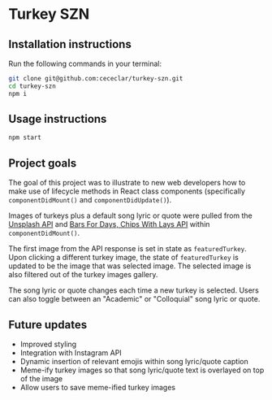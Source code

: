 # Turkey SZN

## Installation instructions

Run the following commands in your terminal:

```bash
git clone git@github.com:cececlar/turkey-szn.git
cd turkey-szn
npm i
```

## Usage instructions

```bash
npm start
```

## Project goals

The goal of this project was to illustrate to new web developers how to make use of lifecycle methods in React class components (specifically `componentDidMount()` and `componentDidUpdate()`).

Images of turkeys plus a default song lyric or quote were pulled from the [Unsplash API](https://unsplash.com/documentation) and [Bars For Days, Chips With Lays API](https://andcomputers.io/bars-for-days-chips-with-lays/) within `componentDidMount()`.

The first image from the API response is set in state as `featuredTurkey`. Upon clicking a different turkey image, the state of `featuredTurkey` is updated to be the image that was selected image. The selected image is also filtered out of the turkey images gallery.

The song lyric or quote changes each time a new turkey is selected. Users can also toggle between an "Academic" or "Colloquial" song lyric or quote.

## Future updates

- Improved styling
- Integration with Instagram API
- Dynamic insertion of relevant emojis within song lyric/quote caption
- Meme-ify turkey images so that song lyric/quote text is overlayed on top of the image
- Allow users to save meme-ified turkey images

